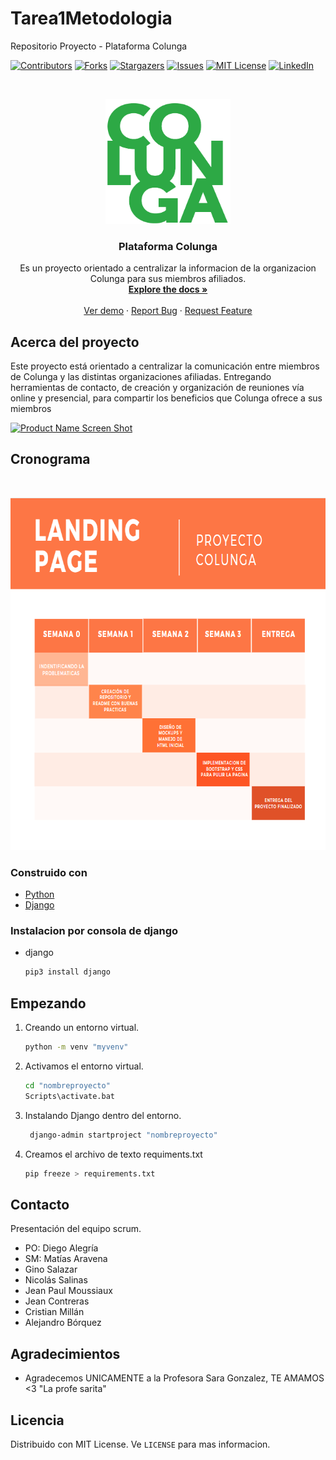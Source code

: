 # Tarea1Metodologia
Repositorio Proyecto - Plataforma Colunga
<!--
*** Thanks for checking out the Best-README-Template. If you have a suggestion
*** that would make this better, please fork the repo and create a pull request
*** or simply open an issue with the tag "enhancement".
*** Thanks again! Now go create something AMAZING! :D
***
***
***
*** To avoid retyping too much info. Do a search and replace for the following:
*** github_username, repo_name, twitter_handle, email, project_title, project_description
-->



<!-- PROJECT SHIELDS -->
<!--
*** I'm using markdown "reference style" links for readability.
*** Reference links are enclosed in brackets [ ] instead of parentheses ( ).
*** See the bottom of this document for the declaration of the reference variables
*** for contributors-url, forks-url, etc. This is an optional, concise syntax you may use.
*** https://www.markdownguide.org/basic-syntax/#reference-style-links
-->
[![Contributors][contributors-shield]][contributors-url]
[![Forks][forks-shield]][forks-url]
[![Stargazers][stars-shield]][stars-url]
[![Issues][issues-shield]][issues-url]
[![MIT License][license-shield]][license-url]
[![LinkedIn][linkedin-shield]][linkedin-url]



<!-- PROJECT LOGO -->
<br />
<p align="center">
  <a href="https://github.com/GinoSalazarVillena/Tarea1Metodologia">
    <img src="images/logo1.png" alt="Logo" width="200" height="200">
  </a>

  <h3 align="center">Plataforma Colunga</h3>

  <p align="center">
    Es un proyecto orientado a centralizar la informacion de la organizacion Colunga para sus miembros afiliados.
    <br />
    <a href="https://github.com/GinoSalazarVillena/Tarea1Metodologia"><strong>Explore the docs »</strong></a>
    <br />
    <br />
    <a href="https://www.figma.com/proto/JJj5UJMKXJUJ19EdW5DXix/Untitled?node-id=1%3A2&scaling=min-zoom&page-id=0%3A1">Ver demo</a>
    ·
    <a href="https://github.com/GinoSalazarVillena/Tarea1Metodologia">Report Bug</a>
    ·
    <a href="https://github.com/github_username/repo_name/issues">Request Feature</a>
  </p>
</p>

<!----------------------------------------------------------------------------------
<details open="open">
  <summary><h2 style="display: inline-block">Tabla de Contenidos</h2></summary>
  <ol>
    <li>
      <a href="#about-the-project">Acerca del proyecto</a>
      <ul>
        <li><a href="#built-with">Construido con</a></li>
      </ul>
    </li>
    <li>
      <a href="#getting-started">Getting Started</a>
      <ul>
        <li><a href="#prerequisites">Prerequisites</a></li>
        <li><a href="#installation">Installation</a></li>
      </ul>
    </li>
    <li><a href="#usage">Usage</a></li>
    <li><a href="#roadmap">Roadmap</a></li>
    <li><a href="#contributing">Contributing</a></li>
    <li><a href="#license">License</a></li>
    <li><a href="#contact">Contact</a></li>
    <li><a href="#acknowledgements">Acknowledgements</a></li>
  </ol>
</details>



<!-- ABOUT THE PROJECT -->
## Acerca del proyecto
Este proyecto está orientado a centralizar la
comunicación entre miembros de Colunga y las distintas
organizaciones afiliadas. Entregando herramientas de
contacto, de creación y organización de reuniones vía
online y presencial, para compartir los beneficios que
Colunga ofrece a sus miembros

[![Product Name Screen Shot][product-screenshot]](https://www.figma.com/proto/JJj5UJMKXJUJ19EdW5DXix/Untitled?node-id=1%3A2&scaling=min-zoom&page-id=0%3A1)

## Cronograma
<br />
<p align="center">
  <a href="https://github.com/GinoSalazarVillena/Tarea1Metodologia">
    <img src="images/cronogramacolunga.png" alt="Logo" width="746" height="564">
  </a>
</p>

### Construido con

* [Python](https://www.python.org/)
* [Django](https://www.djangoproject.com)

### Instalacion por consola de django

* django
  ```sh
  pip3 install django
  ```

<!------------------------------------------------------------
### Instalacion
 Clone the repo
   ```sh
   git clone https://github.com/GinoSalazarVillena/Tarea1Metodologia.git
   ```
<!-- GETTING STARTED -->

## Empezando
1. Creando un entorno virtual.
   ```sh
   python -m venv "myvenv"
   ```
2. Activamos el entorno virtual.
   ```sh
   cd "nombreproyecto"
   Scripts\activate.bat
   ```
3. Instalando Django dentro del entorno.
   ```sh
    django-admin startproject "nombreproyecto"
   ```
4. Creamos el archivo de texto requiments.txt
    ```sh
    pip freeze > requirements.txt
   ```
<!----------
## Usabilidad

Ve como se puede usar nuestro proyecto en un prototipo. 
[Colunga Figma](https://www.figma.com/proto/JJj5UJMKXJUJ19EdW5DXix/Untitled?node-id=1%3A2&scaling=min-zoom&page-id=0%3A1)


<!---------------------------
## Mapa de tiempo

Ve nuestos [issues abiertos](https://github.com/GinoSalazarVillena/Tarea1Metodologia/issues).
Vea nuestros [Propuestas](https://github.com/GinoSalazarVillena/Tarea1Metodologia/projects/1) para una lista de propuestas (y problemas conocidos).


<!-- CONTACT -->
## Contacto

Presentación del equipo scrum.
  <ul>
  <li type="disc">PO: Diego Alegría</li>
  <li type="disc">SM: Matías Aravena</li>
  <li type="disc">Gino Salazar</li>
  <li type="disc">Nicolás Salinas</li>
  <li type="disc">Jean Paul Moussiaux</li>
  <li type="disc">Jean Contreras</li>
  <li type="disc">Cristian Millán</li>
  <li type="disc">Alejandro Bórquez</li>
</ul>

<!-- ACKNOWLEDGEMENTS -->
## Agradecimientos

* Agradecemos UNICAMENTE a la Profesora Sara Gonzalez, TE AMAMOS <3 "La profe sarita"

<!-- LICENSE -->
## Licencia

Distribuido con MIT License. Ve `LICENSE` para mas informacion.
<!-- MARKDOWN LINKS & IMAGES -->
<!-- https://www.markdownguide.org/basic-syntax/#reference-style-links -->
[contributors-shield]: https://img.shields.io/github/contributors/GinoSalazarVillena/Tarea1Metodologia.svg?style=for-the-badge
[contributors-url]: https://github.com/GinoSalazarVillena/Tarea1Metodologia/graphs/contributors
[forks-shield]: https://img.shields.io/github/forks/GinoSalazarVillena/Tarea1Metodologia.svg?style=for-the-badge
[forks-url]: https://github.com/GinoSalazarVillena/Tarea1Metodologia/network/members
[stars-shield]: https://img.shields.io/github/stars/GinoSalazarVillena/Tarea1Metodologia.svg?style=for-the-badge
[stars-url]: https://github.com/GinoSalazarVillena/Tarea1Metodologia/stargazers
[issues-shield]: https://img.shields.io/github/issues/GinoSalazarVillena/Tarea1Metodologia.svg?style=for-the-badge
[issues-url]: https://github.com/GinoSalazarVillena/Tarea1Metodologia/issues
[license-shield]: https://img.shields.io/github/license/GinoSalazarVillena/Tarea1Metodologia.svg?style=for-the-badge
[license-url]: https://github.com/GinoSalazarVillena/Tarea1Metodologia/blob/master/LICENSE.txt
[linkedin-shield]: https://img.shields.io/badge/-LinkedIn-black.svg?style=for-the-badge&logo=linkedin&colorB=555
[linkedin-url]: https://linkedin.com/in/GinoSalazarVillena/
[product-screenshot]: images/paginaprincipal.png
